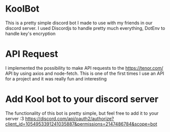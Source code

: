 # KoolBot
This is a pretty simple discord bot I made to use with my friends in our discord server.
I used Discordjs to handle pretty much everything, DotEnv to handle key's encryption

# API Request
I implemented the possibility to make API requests to the https://tenor.com/ API by using axios and node-fetch.
This is one of the first times I use an API for a project and it was really fun and interesting

# Add Kool bot to your discord server
The functionality of this bot is pretty simple, but feel free to add it to your server :3
https://discord.com/api/oauth2/authorize?client_id=1054953391241035887&permissions=2147486784&scope=bot
